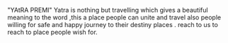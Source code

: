 "YAtRA PREMI"
Yatra is nothing but travelling which gives a beautiful meaning to the word ,this a place people can unite and travel also people willing for safe and happy journey to their destiny places .
reach to us to reach to place people wish for.
